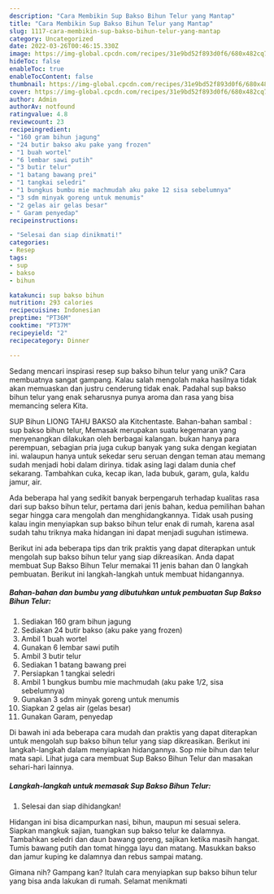 ```yaml
---
description: "Cara Membikin Sup Bakso Bihun Telur yang Mantap"
title: "Cara Membikin Sup Bakso Bihun Telur yang Mantap"
slug: 1117-cara-membikin-sup-bakso-bihun-telur-yang-mantap
category: Uncategorized
date: 2022-03-26T00:46:15.330Z
image: https://img-global.cpcdn.com/recipes/31e9bd52f893d0f6/680x482cq70/sup-bakso-bihun-telur-foto-resep-utama.jpg
hideToc: false
enableToc: true
enableTocContent: false
thumbnail: https://img-global.cpcdn.com/recipes/31e9bd52f893d0f6/680x482cq70/sup-bakso-bihun-telur-foto-resep-utama.jpg
cover: https://img-global.cpcdn.com/recipes/31e9bd52f893d0f6/680x482cq70/sup-bakso-bihun-telur-foto-resep-utama.jpg
author: Admin
authorAv: notfound
ratingvalue: 4.8
reviewcount: 23
recipeingredient:
- "160 gram bihun jagung"
- "24 butir bakso aku pake yang frozen"
- "1 buah wortel"
- "6 lembar sawi putih"
- "3 butir telur"
- "1 batang bawang prei"
- "1 tangkai seledri"
- "1 bungkus bumbu mie machmudah aku pake 12 sisa sebelumnya"
- "3 sdm minyak goreng untuk menumis"
- "2 gelas air gelas besar"
- " Garam penyedap"
recipeinstructions:

- "Selesai dan siap dinikmati!"
categories:
- Resep
tags:
- sup
- bakso
- bihun

katakunci: sup bakso bihun 
nutrition: 293 calories
recipecuisine: Indonesian
preptime: "PT36M"
cooktime: "PT37M"
recipeyield: "2"
recipecategory: Dinner

---
```





Sedang mencari inspirasi resep sup bakso bihun telur yang unik? Cara membuatnya sangat gampang. Kalau salah mengolah maka hasilnya tidak akan memuaskan dan justru cenderung tidak enak. Padahal sup bakso bihun telur yang enak seharusnya punya aroma dan rasa yang bisa memancing selera Kita.





SUP Bihun LIONG TAHU BAKSO ala Kitchentaste. Bahan-bahan sambal : sup bakso bihun telur, Memasak merupakan suatu kegemaran yang menyenangkan dilakukan oleh berbagai kalangan. bukan hanya para perempuan, sebagian pria juga cukup banyak yang suka dengan kegiatan ini. walaupun hanya untuk sekedar seru seruan dengan teman atau memang sudah menjadi hobi dalam dirinya. tidak asing lagi dalam dunia chef sekarang. Tambahkan cuka, kecap ikan, lada bubuk, garam, gula, kaldu jamur, air.

Ada beberapa hal yang sedikit banyak berpengaruh terhadap kualitas rasa dari sup bakso bihun telur, pertama dari jenis bahan, kedua pemilihan bahan segar hingga cara mengolah dan menghidangkannya. Tidak usah pusing kalau ingin menyiapkan sup bakso bihun telur enak di rumah, karena asal sudah tahu triknya maka hidangan ini dapat menjadi suguhan istimewa.






Berikut ini ada beberapa tips dan trik praktis yang dapat diterapkan untuk mengolah sup bakso bihun telur yang siap dikreasikan. Anda dapat membuat Sup Bakso Bihun Telur memakai 11 jenis bahan dan 0 langkah pembuatan. Berikut ini langkah-langkah untuk membuat hidangannya.

<!--inarticleads1-->

##### Bahan-bahan dan bumbu yang dibutuhkan untuk pembuatan Sup Bakso Bihun Telur:

1. Sediakan 160 gram bihun jagung
1. Sediakan 24 butir bakso (aku pake yang frozen)
1. Ambil 1 buah wortel
1. Gunakan 6 lembar sawi putih
1. Ambil 3 butir telur
1. Sediakan 1 batang bawang prei
1. Persiapkan 1 tangkai seledri
1. Ambil 1 bungkus bumbu mie machmudah (aku pake 1/2, sisa sebelumnya)
1. Gunakan 3 sdm minyak goreng untuk menumis
1. Siapkan 2 gelas air (gelas besar)
1. Gunakan  Garam, penyedap


Di bawah ini ada beberapa cara mudah dan praktis yang dapat diterapkan untuk mengolah sup bakso bihun telur yang siap dikreasikan. Berikut ini langkah-langkah dalam menyiapkan hidangannya. Sop mie bihun dan telur mata sapi. Lihat juga cara membuat Sup Bakso Bihun Telur dan masakan sehari-hari lainnya. 

<!--inarticleads2-->

##### Langkah-langkah untuk memasak Sup Bakso Bihun Telur:


1. Selesai dan siap dihidangkan!

Hidangan ini bisa dicampurkan nasi, bihun, maupun mi sesuai selera. Siapkan mangkuk sajian, tuangkan sup bakso telur ke dalamnya. Tambahkan seledri dan daun bawang goreng, sajikan ketika masih hangat. Tumis bawang putih dan tomat hingga layu dan matang. Masukkan bakso dan jamur kuping ke dalamnya dan rebus sampai matang. 

Gimana nih? Gampang kan? Itulah cara menyiapkan sup bakso bihun telur yang bisa anda lakukan di rumah. Selamat menikmati

